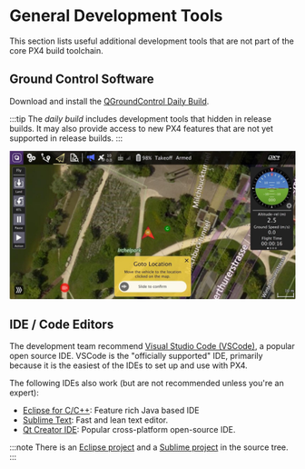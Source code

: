 # General Development Tools

This section lists useful additional development tools that are not part of the core PX4 build toolchain.

## Ground Control Software

Download and install the [QGroundControl Daily Build](https://docs.qgroundcontrol.com/master/en/qgc-user-guide/releases/daily_builds.html).

:::tip
The _daily build_ includes development tools that hidden in release builds. It may also provide access to new PX4 features that are not yet supported in release builds.
:::

![QGroundControl](../../assets/toolchain/qgc_goto.jpg)

## IDE / Code Editors

The development team recommend [Visual Studio Code (VSCode)](../dev_setup/vscode.md), a popular open source IDE. VSCode is the "officially supported" IDE, primarily because it is the easiest of the IDEs to set up and use with PX4.

The following IDEs also work (but are not recommended unless you're an expert):

- [Eclipse for C/C++](https://www.eclipse.org/downloads/eclipse-packages/): Feature rich Java based IDE
- [Sublime Text](https://www.sublimetext.com): Fast and lean text editor.
- [Qt Creator IDE](../dev_setup/qtcreator.md): Popular cross-platform open-source IDE.

:::note
There is an [Eclipse project](https://github.com/PX4/PX4-Autopilot/blob/master/eclipse.project) and a [Sublime project](https://github.com/PX4/PX4-Autopilot/blob/master/Firmware.sublime-project) in the source tree.
:::
